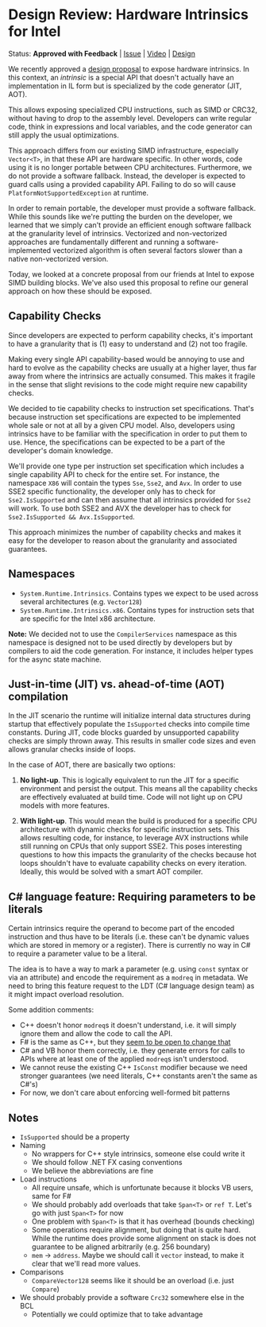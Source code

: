 # Design Review: Hardware Intrinsics for Intel

Status: **Approved with Feedback** | [Issue] | [Video] | [Design]

[Issue]: https://github.com/dotnet/corefx/issues/22940
[Video]: https://www.youtube.com/watch?v=52Fjrhx7pKU
[Design]: https://github.com/dotnet/designs/blob/master/accepted/platform-intrinsics.md

We recently approved a [design proposal][Design] to expose hardware intrinsics.
In this context, an *intrinsic* is a special API that doesn't actually have an
implementation in IL form but is specialized by the code generator (JIT, AOT).

This allows exposing specialized CPU instructions, such as SIMD or CRC32,
without having to drop to the assembly level. Developers can write regular code,
think in expressions and local variables, and the code generator can still apply
the usual optimizations.

This approach differs from our existing SIMD infrastructure, especially
`Vector<T>`, in that these API are hardware specific. In other words, code using
it is no longer portable between CPU architectures. Furthermore, we do not
provide a software fallback. Instead, the developer is expected to guard calls
using a provided capability API. Failing to do so will cause
`PlatformNotSupportedException` at runtime.

In order to remain portable, the developer must provide a software fallback.
While this sounds like we're putting the burden on the developer, we learned
that we simply can't provide an efficient enough software fallback at the
granularity level of intrinsics. Vectorized and non-vectorized approaches are
fundamentally different and running a software-implemented vectorized algorithm
is often several factors slower than a native non-vectorized version.

Today, we looked at a concrete proposal from our friends at Intel to expose SIMD
building blocks. We've also used this proposal to refine our general approach on
how these should be exposed.

## Capability Checks

Since developers are expected to perform capability checks, it's important to
have a granularity that is (1) easy to understand and (2) not too fragile.

Making every single API capability-based would be annoying to use and hard to
evolve as the capability checks are usually at a higher layer, thus far away
from where the intrinsics are actually consumed. This makes it fragile in the
sense that slight revisions to the code might require new capability checks.

We decided to tie capability checks to instruction set specifications. That's
because instruction set specifications are expected to be implemented whole sale
or not at all by a given CPU model. Also, developers using intrinsics have to be
familiar with the specification in order to put them to use. Hence, the
specifications can be expected to be a part of the developer's domain knowledge.

We'll provide one type per instruction set specification which includes a single
capability API to check for the entire set. For instance, the namespace `X86`
will contain the types `Sse`, `Sse2`, and `Avx`. In order to use SSE2 specific
functionality, the developer only has to check for `Sse2.IsSupported` and can
then assume that all intrinsics provided for `Sse2` will work. To use both SSE2
and AVX the developer has to check for `Sse2.IsSupported && Avx.IsSupported`.

This approach minimizes the number of capability checks and makes it easy for
the developer to reason about the granularity and associated guarantees.

## Namespaces

* `System.Runtime.Intrinsics`. Contains types we expect to be used across
  several architectures (e.g. `Vector128`)
* `System.Runtime.Intrinsics.x86`. Contains types for instruction sets that
  are specific for the Intel x86 architecture.

**Note:** We decided not to use the `CompilerServices` namespace as this
namespace is designed not to be used directly by developers but by compilers to
aid the code generation. For instance, it includes helper types for the async
state machine.

## Just-in-time (JIT) vs. ahead-of-time (AOT) compilation

In the JIT scenario the runtime will initialize internal data structures during
startup that effectively populate the `IsSupported` checks into compile time
constants. During JIT, code blocks guarded by unsupported capability checks are
simply thrown away. This results in smaller code sizes and even allows granular
checks inside of loops.

In the case of AOT, there are basically two options:

1. **No light-up**. This is logically equivalent to run the JIT for a specific
   environment and persist the output. This means all the capability checks are
   effectively evaluated at build time. Code will not light up on CPU models
   with more features.

2. **With light-up**. This would mean the build is produced for a specific CPU
   architecture with dynamic checks for specific instruction sets. This allows
   resulting code, for instance, to leverage AVX instructions while still
   running on CPUs that only support SSE2. This poses interesting questions to
   how this impacts the granularity of the checks because hot loops shouldn't
   have to evaluate capability checks on every iteration. Ideally, this would be
   solved with a smart AOT compiler.

## C# language feature: Requiring parameters to be literals

Certain intrinsics require the operand to become part of the encoded instruction
and thus have to be literals (i.e. these can't be dynamic values which are
stored in memory or a register). There is currently no way in C# to require a
parameter value to be a literal.

The idea is to have a way to mark a parameter (e.g. using `const` syntax or via
an attribute) and encode the requirement as a `modreq` in metadata. We need to
bring this feature request to the LDT (C# language design team) as it might
impact overload resolution.

Some addition comments:

* C++ doesn't honor `modreq`s it doesn't understand, i.e. it will simply ignore
  them and allow the code to call the API.
* F# is the same as C++, but they
  [seem to be open to change that](https://github.com/Microsoft/visualfsharp/issues/3105)
* C# and VB honor them correctly, i.e. they generate errors for calls to APIs
  where at least one of the applied `modreq`s isn't understood.
* We cannot reuse the existing C++ `IsConst` modifier because we need stronger
  guarantees (we need literals, C++ constants aren't the same as C#'s)
* For now, we don't care about enforcing well-formed bit patterns

## Notes

* `IsSupported` should be a property
* Naming
    - No wrappers for C++ style intrinsics, someone else could write it
    - We should follow .NET FX casing conventions
    - We believe the abbreviations are fine
* Load instructions
    - All require unsafe, which is unfortunate because it blocks VB users,
      same for F#
    - We should probably add overloads that take `Span<T>` or `ref T`. Let's
      go with just `Span<T>` for now
    - One problem with `Span<T>` is that it has overhead (bounds checking)
    - Some operations require alignment, but doing that is quite hard. While the
      runtime does provide some alignment on stack is does not guarantee to be
      aligned arbitrarily (e.g. 256 boundary)
    - `mem` -> `address`. Maybe we should call it `vector` instead, to make it
      clear that we'll read more values.
* Comparisons
    - `CompareVector128` seems like it should be an overload (i.e. just
      `Compare`)
* We should probably provide a software `Crc32` somewhere else in the BCL
    - Potentially we could optimize that to take advantage
